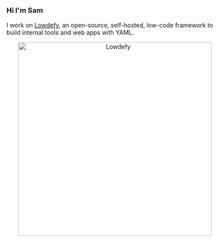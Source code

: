 ### Hi I'm Sam

I work on [Lowdefy](https://github.com/lowdefy/lowdefy), an open-source, self-hosted, low-code framework to build internal tools and web apps with YAML.

<p align="center">
  <img alt="Lowdefy" src="https://user-images.githubusercontent.com/7165064/121780045-d0021200-cb9e-11eb-84f9-ff67c8255ec6.gif" data-canonical-src="https://user-images.githubusercontent.com/7165064/121780045-d0021200-cb9e-11eb-84f9-ff67c8255ec6.gif" width="450" />
</p>
